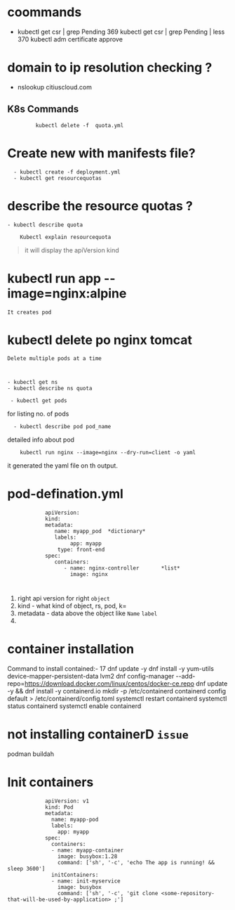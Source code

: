 # coommands
-  kubectl get csr | grep Pending
  369  kubectl get csr | grep Pending | less
  370  kubectl adm certificate approve 

# domain to ip resolution checking ?
- nslookup citiuscloud.com


## K8s Commands
             
             kubectl delete -f  quota.yml
# Create new with manifests file?
      - kubectl create -f deployment.yml
      - kubectl get resourcequotas
# describe the resource quotas ?
    - kubectl describe quota

		Kubectl explain resourcequota
  
> it will display the apiVersion   kind 

# kubectl run app --image=nginx:alpine
	It creates pod
# kubectl delete po nginx tomcat
	Delete multiple pods at a time

# 
    - kubectl get ns
    - kubectl describe ns quota
    
     - kubectl get pods 
for listing no. of pods

      - kubectl describe pod pod_name
detailed info about pod

		kubectl run nginx --image=nginx --dry-run=client -o yaml
  it generated the yaml file on th output.
# pod-defination.yml

				apiVersion:
				kind:
				metadata:
				   name: myapp_pod	*dictionary*
				   labels:
				        app: myapp
					type: front-end
				spec:
				   containers:
				      - name: nginx-controller       *list*
				      	image: nginx

# 
1. right api version for right `object`
2. kind - what kind of object, rs, pod, k=
3. metadata -  data above the object like `Name` `label`
4. 

# container installation

Command to install contained:-
   17  dnf update -y
			     dnf install -y  yum-utils device-mapper-persistent-data lvm2
			     dnf config-manager --add-repo=https://download.docker.com/linux/centos/docker-ce.repo
			     dnf update -y && dnf install -y containerd.io
			     mkdir -p /etc/containerd
			     containerd config default > /etc/containerd/config.toml
			     systemctl restart containerd
			     systemctl status containerd
			     systemctl enable containerd

# not installing containerD `issue`
podman 
buildah


# Init containers
				apiVersion: v1
				kind: Pod
				metadata:
				  name: myapp-pod
				  labels:
				    app: myapp
				spec:
				  containers:
				  - name: myapp-container
				    image: busybox:1.28
				    command: ['sh', '-c', 'echo The app is running! && sleep 3600']
				  initContainers:
				  - name: init-myservice
				    image: busybox
				    command: ['sh', '-c', 'git clone <some-repository-that-will-be-used-by-application> ;']
